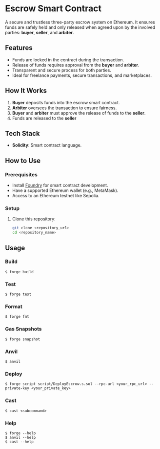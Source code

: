# Escrow Smart Contract  

A secure and trustless three-party escrow system on Ethereum. It ensures funds are safely held and only released when agreed upon by the involved parties: **buyer**, **seller**, and **arbiter**.

## Features  
- Funds are locked in the contract during the transaction.  
- Release of funds requires approval from the **buyer** and **arbiter**.  
- Transparent and secure process for both parties.  
- Ideal for freelance payments, secure transactions, and marketplaces.  

## How It Works  
1. **Buyer** deposits funds into the escrow smart contract.  
2. **Arbiter** oversees the transaction to ensure fairness.  
3. **Buyer** and **arbiter** must approve the release of funds to the **seller**.  
4. Funds are released to the **seller**

## Tech Stack  
- **Solidity**: Smart contract language.  

## How to Use

### Prerequisites

- Install [Foundry](https://getfoundry.sh/) for smart contract development.
- Have a supported Ethereum wallet (e.g., MetaMask).
- Access to an Ethereum testnet like Sepolia.

### Setup

1. Clone this repository:
   ```bash
   git clone <repository_url>
   cd <repository_name>

## Usage

### Build

```shell
$ forge build
```

### Test

```shell
$ forge test
```

### Format

```shell
$ forge fmt
```

### Gas Snapshots

```shell
$ forge snapshot
```

### Anvil

```shell
$ anvil
```

### Deploy

```shell
$ forge script script/DeployEscrow.s.sol --rpc-url <your_rpc_url> --private-key <your_private_key>
```

### Cast

```shell
$ cast <subcommand>
```
### Help
```shell
$ forge --help
$ anvil --help
$ cast --help
```


